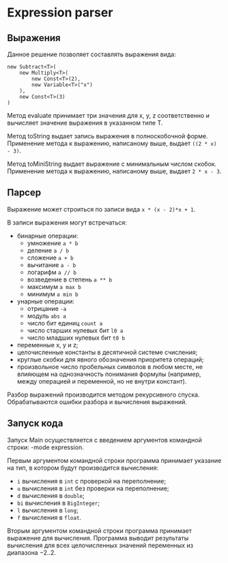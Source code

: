 # Expression parser

## Выражения
Данное решение позволяет составлять выражения вида:
```
new Subtract<T>(
    new Multiply<T>(
        new Const<T>(2),
        new Variable<T>("x")
    ),
    new Const<T>(3)
)
```
Метод evaluate принимает три значения для x, y, z соответственно и вычисляет значение выражения в указанном типе T.

Метод toString выдает запись выражения в полноскобочной форме. Применение метода к выражению, написаному выше, выдает ```((2 * x) - 3)```.

Метод toMiniString выдает выражение с минимальным числом скобок. Применение метода к выражению, написаному выше, выдает ```2 * x - 3```.

## Парсер

Выражение может строиться по записи вида ```x * (x - 2)*x + 1```.

В записи выражения могут встречаться:
- бинарные операции: 
  - умножение ``` a * b ```
  - деление ``` a / b ``` 
  - сложение ``` a + b ```
  - вычитание ``` a - b ```
  - логарифм ``` a // b ``` 
  - возведение в степень ``` a ** b ```
  - максимум ``` a max b ```
  - минимум ``` a min b ```
- унарные операции:
  - отрицание ``` -a ```
  - модуль ``` abs a ```
  - число бит единиц ``` count a ```
  - число старших нулевых бит ``` l0 a ```
  - число младших нулевых бит ``` t0 b ```
- переменные x, y и z;
- целочисленные константы в десятичной системе счисления;
- круглые скобки для явного обозначения приоритета операций;
- произвольное число пробельных символов в любом месте, не влияющем на однозначность понимания формулы (например, между операцией и переменной, но не внутри констант).

Разбор выражений производится методом рекурсивного спуска. Обрабатываются ошибки разбора и вычисления выражений.

## Запуск кода
Запуск Main осуществляется с введением аргументов командной строки: -mode expression.

Первым аргументом командной строки программа принимает указание на тип, в котором будут производится вычисления:
- ```i``` вычисления в ```int``` с проверкой на переполнение;
- ```u``` вычисления в ```int``` без проверки на переполнение;
- ```d``` вычисления в ```double```;
- ```bi``` вычисления в ```BigInteger```;
- ```l``` вычисления в ```long```;
- ```f``` вычисления в ```float```.

Вторым аргументом командной строки программа принимает выражение для вычисления.
Программа выводит результаты вычисления для всех целочисленных значений переменных из диапазона −2..2.
